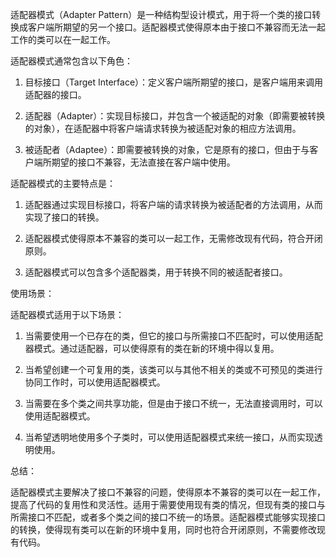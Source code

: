 适配器模式（Adapter Pattern）是一种结构型设计模式，用于将一个类的接口转换成客户端所期望的另一个接口。适配器模式使得原本由于接口不兼容而无法一起工作的类可以在一起工作。

适配器模式通常包含以下角色：

1. 目标接口（Target Interface）：定义客户端所期望的接口，是客户端用来调用适配器的接口。

2. 适配器（Adapter）：实现目标接口，并包含一个被适配的对象（即需要被转换的对象），在适配器中将客户端请求转换为被适配对象的相应方法调用。

3. 被适配者（Adaptee）：即需要被转换的对象，它是原有的接口，但由于与客户端所期望的接口不兼容，无法直接在客户端中使用。

适配器模式的主要特点是：

1. 适配器通过实现目标接口，将客户端的请求转换为被适配者的方法调用，从而实现了接口的转换。

2. 适配器模式使得原本不兼容的类可以一起工作，无需修改现有代码，符合开闭原则。

3. 适配器模式可以包含多个适配器类，用于转换不同的被适配者接口。

使用场景：

适配器模式适用于以下场景：

1. 当需要使用一个已存在的类，但它的接口与所需接口不匹配时，可以使用适配器模式。通过适配器，可以使得原有的类在新的环境中得以复用。

2. 当希望创建一个可复用的类，该类可以与其他不相关的类或不可预见的类进行协同工作时，可以使用适配器模式。

3. 当需要在多个类之间共享功能，但是由于接口不统一，无法直接调用时，可以使用适配器模式。

4. 当希望透明地使用多个子类时，可以使用适配器模式来统一接口，从而实现透明使用。

总结：

适配器模式主要解决了接口不兼容的问题，使得原本不兼容的类可以在一起工作，提高了代码的复用性和灵活性。适用于需要使用现有类的情况，但现有类的接口与所需接口不匹配，或者多个类之间的接口不统一的场景。适配器模式能够实现接口的转换，使得现有类可以在新的环境中复用，同时也符合开闭原则，不需要修改现有代码。